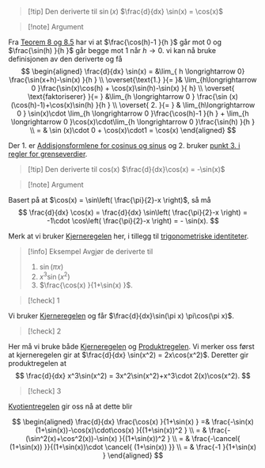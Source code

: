 > [!tip] Den deriverte til $\sin(x)$ 
>   $\frac{d}{dx} \sin(x) = \cos(x)$

> [!note] Argument 
> 

Fra [Teorem 8 og 8.5](2.1%20Derivasjon/Spesielle%20trigonometriske%20grenser.md) har vi at $\frac{\cos(h)-1 }{h }$ går mot $0$ og $\frac{\sin(h) }{h }$ går begge mot $1$ når $h \longrightarrow 0$. vi kan nå bruke definisjonen av den deriverte og få
$$
\begin{aligned} 
  \frac{d}{dx} \sin(x) 
   = &\lim_{ h \longrightarrow  0} \frac{\sin(x+h)-\sin(x) }{h } \\
   \overset{\text{1.} }{=  }& \lim_{h\longrightarrow 0 }\frac{\sin(x)\cos(h) + \cos(x)\sin(h)-\sin(x) }{ h} \\
   \overset{ \text{faktoriserer} }{=  } &\lim_{h \longrightarrow  0 }  \frac{\sin (x)(\cos(h)-1)+\cos(x)\sin(h) }{h } \\
   \overset{ 2. }{=  } & \lim_{h\longrightarrow  0 } \sin(x)\cdot \lim_{h \longrightarrow  0 }\frac{\cos(h)-1 }{h }  + \lim_{h \longrightarrow  0 }\cos(x)\cdot\lim_{h \longrightarrow  0   }\frac{\sin(h) }{h } \\
   = & \sin (x)\cdot 0 + \cos(x)\cdot1 = \cos(x)
\end{aligned} 
$$

Der 1. er [Addisjonsformlene for cosinus og sinus](P.7%20Trigonometri/Addisjonsformlene%20for%20cosinus%20og%20sinus.md) og 2. bruker [punkt 3. i regler for grenseverdier](1.1%20Grenser/2.1%20Grenseverdi%20-%20regler.md).

> [!tip] Den deriverte til cos(x) 
> $\frac{d}{dx}\cos(x) = -\sin(x)$
> 

> [!note] Argument 
> 

Basert på at $\cos(x) = \sin\left( \frac{\pi}{2}-x \right)$, så må 
$$
\frac{d}{dx} \cos(x) = \frac{d}{dx} \sin\left( \frac{\pi}{2}-x \right) = -1\cdot \cos\left( \frac{\pi}{2}-x \right) = - \sin(x).
$$

Merk at vi bruker [Kjerneregelen](2.1%20Derivasjon/Kjerneregelen.md) her, i tillegg til [trigonometriske identiteter](P.7%20Trigonometri/Viktige%20identiteter.md).

> [!info] Eksempel 
> Avgjør de deriverte til
> 1. $\sin(\pi x)$
> 2. $x^3\sin(x^2)$
> 3. $\frac{\cos(x) }{1+\sin(x) }$.



> [!check] 1
> 

Vi bruker [Kjerneregelen](2.1%20Derivasjon/Kjerneregelen.md) og får $\frac{d}{dx}\sin(\pi x) \pi\cos(\pi x)$.

> [!check] 2
> 

  Her må vi bruke både [Kjerneregelen](2.1%20Derivasjon/Kjerneregelen.md) og [Produktregelen](2.1%20Derivasjon/Produktregelen.md). Vi merker oss først at kjerneregelen gir at $\frac{d}{dx} \sin(x^2) = 2x\cos(x^2)$. Deretter gir produktregelen at
  $$
\frac{d}{dx} x^3\sin(x^2) = 3x^2\sin(x^2)+x^3\cdot 2(x)\cos(x^2).
$$
> [!check] 3
> 

[Kvotientregelen](2.1%20Derivasjon/Kvotientregelen.md) gir oss nå at dette blir

$$
\begin{aligned} 
  \frac{d}{dx} \frac{\cos(x) }{1+\sin(x) } 
=&  \frac{-\sin(x)(1+\sin(x))-\cos(x)\cdot\cos(x) }{(1+\sin(x))^2 } \\
= & \frac{-(\sin^2(x)+\cos^2(x))-\sin(x) }{(1+\sin(x))^2 } \\
= & \frac{-\cancel{ (1+\sin(x)) }}{(1+\sin(x))\cdot \cancel{ (1+\sin(x)) }} \\
= & \frac{-1 }{1+\sin(x) } 
\end{aligned} 
$$

